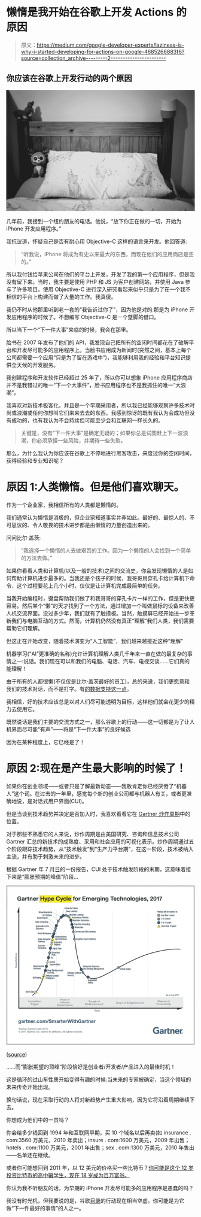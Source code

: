 # 懒惰是我开始在谷歌上开发 Actions 的原因

> 原文：<https://medium.com/google-developer-experts/laziness-is-why-i-started-developing-for-actions-on-google-4685266883f6?source=collection_archive---------2----------------------->

## 你应该在谷歌上开发行动的两个原因

![](img/34c419c759c72e93266fccaf8f132f93.png)

几年前，我接到一个纽约朋友的电话。他说，“放下你正在做的一切，开始为 iPhone 开发应用程序。”

我抗议道，怀疑自己是否有耐心用 Objective-C 这样的语言来开发。他回答道:

> “听我说，iPhone 将成为有史以来最大的东西，而现在他们的应用商店是空的。”

所以我付钱给苹果公司在他们的平台上开发，开发了我的第一个应用程序，但是我没有留下来。当时，我主要是使用 PHP 和 JS 为客户创建网站，并使用 Java 参与了许多项目。使用 Objective-C 进行深入研究看起来似乎只是为了在一个我不相信的平台上构建而做了大量的工作。我真傻。

我仍不时从他那里听到老一套的“我告诉过你了”，因为他是对的:那是为 iPhone 开发应用程序的时候了。不想编写 Objective-C 是一个蹩脚的借口。

所以当下一个“下一件大事”来临的时候，我会在那里。

脸书在 2007 年发布了他们的 API，我发现自己把所有的空闲时间都花在了破解平台和开发尽可能多的应用程序上。当脸书应用成为新闻时(突然之间，基本上每个公司都需要一个应用“只是为了留在游戏中”)，我能够利用我的经验和平台知识提供全天候的开发服务。

我创建程序和开发软件已经超过 25 年了，所以你可以想象 iPhone 应用程序商店并不是我错过的唯一“下一个大事件”，脸书应用程序也不是我抓住的唯一“大浪潮”。

我喜欢对新技术极客化，并且是一个早期采用者，所以我已经能够观察许多技术时尚或浪潮或任何你想叫它们来来去去的东西。我感到惊讶的既有我认为会成功但没有成功的，也有我认为不会持续但可能至少会和互联网一样长久的。

> 关键是，没有“下一件大事”是确定无疑的；如果你总是试图赶上下一波浪潮，你必须承担一些风险，并期待一些失败。

那么，为什么我认为你应该在谷歌上不停地进行黑客攻击，来度过你的空闲时间，获得经验和专业知识呢？

# 原因 1:人类懒惰。但是他们喜欢聊天。

作为一个企业家，我相信所有的人类都是懒惰的。

我们通常认为懒惰是消极的，但企业家知道事实并非如此。最好的、最惊人的、不可思议的、令人敬畏的技术进步都是由懒惰的力量创造出来的。

问问比尔·盖茨:

> “我选择一个懒惰的人去做艰苦的工作。因为一个懒惰的人会找到一个简单的方法去做。”

如果你看看人类和计算机(以及一般的技术)之间的交流史，你会发现懒惰的人是如何帮助计算机进步最多的。当我还是个孩子的时候，我哥哥用穿孔卡给计算机下命令，这个过程要花上几个小时，仅仅是让计算机完成最简单的任务。

当我开始编程时，键盘帮助我们做了和我哥哥的穿孔卡片一样的工作，但是更快更容易。然后某个“懒”的天才找到了一个方法，通过增加一个叫做鼠标的设备来改善人机交流界面。没过多少年，我们就有了触摸板。当然，触摸屏已经开始进一步革新我们与电脑互动的方式。然而，计算机仍然没有真正“理解”我们人类，我们需要帮助它们理解。

但这正在开始改变，随着技术演变为“人工智能”，我们越来越接近这种“理解”

机器学习(“AI”更准确的名称)允许计算机理解人类几千年来一直在做的最复杂的事情之一:说话。我们现在可以和我们的电脑、电话、汽车、电视交谈……它们真的能理解！

由于所有的人都很懒(不仅仅是比尔·盖茨最好的员工)，总的来说，我们更愿意和我们的技术对话，而不是打字。有[的数据支持这一点](https://www.branded3.com/blog/google-voice-search-stats-growth-trends/)。

我相信，好的技术应该总是以对人们尽可能透明为目标，这样他们就会花更少的精力去使用它。

既然说话是我们主要的交流方式之一，那么谷歌上的行动——这一切都是为了让人机界面尽可能“有声”——将是“下一件大事”的良好候选

因为在某种程度上，它已经是了！

# 原因 2:现在是产生最大影响的时候了！

如果你在创业领域——或者只是了解最新动态——我敢肯定你已经厌倦了“机器人”这个词。在过去的一年里，感觉每个新的创业公司都与机器人有关，或者更准确地说，是对话式用户界面(CUI)。

但是当谈到技术趋势并决定是否加入时，我喜欢看看它在 [Gartner 炒作周期](https://en.wikipedia.org/wiki/Hype_cycle)中的位置。

对于那些不熟悉它的人来说，炒作周期是由美国研究、咨询和信息技术公司 Gartner 汇总的新技术的成熟度、采用和社会应用的可视化表示。炒作周期通过五个阶段跟踪技术趋势，从“技术触发”到“生产力平台期”，在这一阶段，技术被纳入主流，并有助于刺激未来的进步。

根据 Gartner 年 7 月[日](https://www.gartner.com/smarterwithgartner/top-trends-in-the-gartner-hype-cycle-for-emerging-technologies-2017/)的一份报告，CUI 处于技术触发阶段的末期，这意味着接下来是“膨胀预期的峰值”阶段…

![](img/c4f36bd69685862db186f5b026d91485.png)

([source](https://www.gartner.com/smarterwithgartner/top-trends-in-the-gartner-hype-cycle-for-emerging-technologies-2017/))

……而“膨胀期望的顶峰”阶段恰好是创业者/开发者/产品进入的最佳时机！

这是循环的过山车性质开始变得有趣的时候:当未来的专家被确定，当这个领域的未来传奇开始出现。

换句话说，现在采取行动的人将对新趋势产生重大影响，因为它将沿着周期继续下去。

你想成为他们中的一员吗？

你会给多少钱回到 1994 年和互联网早期，买 10 个域名以后再卖(如 insurance . com:3560 万美元，2010 年卖出；insure . com:1600 万美元，2009 年出售；hotels . com:1100 万美元，2001 年出售；sex . com:1300 万美元，2010 年售出——名单还在继续。

或者你可能想回到 2011 年，以 12 美元的价格买一些比特币？[你可能是这个 12 岁投资比特币的高中辍学生，现在 18 岁成为百万富翁。](https://www.cnbc.com/2017/06/20/bitcoin-millionaire-erik-finman-says-going-to-college-isnt-worth-it.html)

你认为我不听朋友的话，为早期的 iPhone 开发尽可能多的应用程序是愚蠢的吗？

我没有时光机，但我要说的是，谷歌[目录](https://support.google.com/googlehome/answer/7126338)的行动现在相当空虚。你可能是为它做“下一件最好的事情”的人之一。